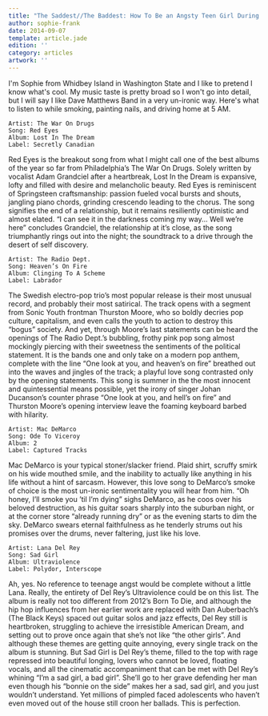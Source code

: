 ```yaml
---
title: "The Saddest//The Baddest: How To Be an Angsty Teen Girl During the Summer 101"
author: sophie-frank
date: 2014-09-07
template: article.jade
edition: ''
category: articles
artwork: ''
---
```


I'm Sophie from Whidbey Island in Washington State and I like to pretend I know what's cool. My music taste is pretty broad so I won't go into detail, but I will say I like Dave Matthews Band in a very un-ironic way. Here's what to listen to while smoking, painting nails, and driving home at 5 AM.

<span class="more">

```
Artist: The War On Drugs
Song: Red Eyes
Album: Lost In The Dream
Label: Secretly Canadian
```

Red Eyes is the breakout song from what I might call one of the best albums of the year so far from Philadelphia’s The War On Drugs. Solely written by vocalist Adam Grandciel after a heartbreak, Lost In the Dream is expansive, lofty and filled with desire and melancholic beauty. Red Eyes is reminiscent of Springsteen craftsmanship: passion fueled vocal bursts and shouts, jangling piano chords, grinding crescendo leading to the chorus. The song signifies the end of a relationship, but it remains resiliently optimistic and almost elated. “I can see it in the darkness coming my way... Well we’re here” concludes Grandciel, the relationship at it’s close, as the song triumphantly rings out into the night; the soundtrack to a drive through the desert of self discovery.

```
Artist: The Radio Dept.
Song: Heaven’s On Fire
Album: Clinging To A Scheme
Label: Labrador
```

The Swedish electro-pop trio’s most popular release is their most unusual record, and probably their most satirical. The track opens with a segment from Sonic Youth frontman Thurston Moore, who so boldly decries pop culture, capitalism, and even calls the youth to action to destroy this “bogus” society. And yet, through Moore’s last statements can be heard the openings of The Radio Dept.’s bubbling, frothy pink pop song almost mockingly piercing with their sweetness the sentiments of the political statement. It is the bands one and only take on a modern pop anthem, complete with the line “One look at you, and heaven’s on fire” breathed out into the waves and jingles of the track; a playful love song contrasted only by the opening statements. This song is summer in the the most innocent and quintessential means possible, yet the irony of singer Johan Ducanson’s counter phrase “One look at you, and hell’s on fire” and Thurston Moore’s opening interview leave the foaming keyboard barbed with hilarity.

```
Artist: Mac DeMarco
Song: Ode To Viceroy
Album: 2
Label: Captured Tracks
```

Mac DeMarco is your typical stoner/slacker friend. Plaid shirt, scruffy smirk on his wide mouthed smile, and the inability to actually like anything in his life without a hint of sarcasm. However, this love song to DeMarco’s smoke of choice is the most un-ironic sentimentality you will hear from him. “Oh honey, I’ll smoke you ’til I’m dying” sighs DeMarco, as he coos over his beloved destruction, as his guitar soars sharply into the suburban night, or at the corner store “already running dry” or as the evening starts to dim the sky. DeMarco swears eternal faithfulness as he tenderly strums out his promises over the drums, never faltering, just like his love.

```
Artist: Lana Del Rey
Song: Sad Girl
Album: Ultraviolence
Label: Polydor, Interscope
```

Ah, yes. No reference to teenage angst would be complete without a little Lana. Really, the entirety of Del Rey’s Ultraviolence could be on this list. The album is really not too different from 2012’s Born To Die, and although the hip hop influences from her earlier work are replaced with Dan Auberbach’s (The Black Keys) spaced out guitar solos and jazz effects, Del Rey still is heartbroken, struggling to achieve the irresistible American Dream, and setting out to prove once again that she’s not like “the other girls”. And although these themes are getting quite annoying, every single track on the album is stunning. But Sad Girl is Del Rey’s theme, filled to the top with rage repressed into beautiful longing, lovers who cannot be loved, floating vocals, and all the cinematic accompaniment that can be met with Del Rey’s whining “I’m a sad girl, a bad girl”. She’ll go to her grave defending her man even though his “bonnie on the side” makes her a sad, sad girl, and you just wouldn’t understand. Yet millions of pimpled faced adolescents who haven’t even moved out of the house still croon her ballads. This is perfection.

